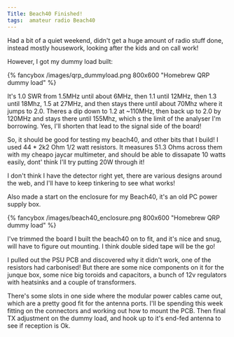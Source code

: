 ```yaml
---
Title: Beach40 Finished!
tags:  amateur radio Beach40
---
```


Had a bit of a quiet weekend, didn't get a huge amount of radio stuff done, instead mostly housework, looking after the kids and on call work!

However, I got my dummy load built:

{% fancybox /images/qrp_dummyload.png 800x600 "Homebrew QRP dummy load" %}

<!--more-->

It's 1.0 SWR from 1.5MHz until about 6MHz, then 1.1 until 12MHz, then 1.3 until 18Mhz, 1.5 at 27MHz, and then stays there until about 70Mhz where it jumps to 2.0.  Theres a dip down to 1.2 at ~110MHz, then back up to 2.0 by 120MHz and stays there until 155Mhz, which s the limit of the analyser I'm borrowing. Yes, I'll shorten that lead to the signal side of the board!

So, it should be good for testing my beach40, and other bits that I build! I used 44 * 2k2 Ohm 1/2 watt resistors. It measures 51.3 Ohms across them with my cheapo jaycar multimeter, and should be able to dissapate 10 watts easily, dont' think I'll try putting 20W through it!

I don't think I have the detector right yet, there are various designs around the web, and I'll have to keep tinkering to see what works!

Also made a start on the enclosure for my Beach40, it's an old PC power supply box.

{% fancybox /images/beach40_enclosure.png 800x600 "Homebrew QRP dummy load" %}

I've trimmed the board I built the beach40 on to fit, and it's nice and snug, will have to figure out mounting. I think double sided tape will be the go!

I pulled out the PSU PCB and discovered why it didn't work, one of the resistors had carbonised! But there are some nice components on it for the junque box, some nice big toroids and capacitors, a bunch of 12v regulators with heatsinks and a couple of transformers.  

There's some slots in one side where the modular power cables came out, which are a pretty good fit for the antenna ports. I'll be spending this week fitting on the connectors and working out how to mount the PCB. Then final TX adjustment on the dummy load, and hook up to it's end-fed antenna to see if reception is Ok.
